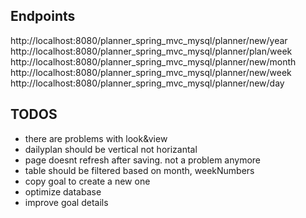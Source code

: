 Endpoints 
------------------------------------
http://localhost:8080/planner_spring_mvc_mysql/planner/new/year
http://localhost:8080/planner_spring_mvc_mysql/planner/plan/week
http://localhost:8080/planner_spring_mvc_mysql/planner/new/month
http://localhost:8080/planner_spring_mvc_mysql/planner/new/week
http://localhost:8080/planner_spring_mvc_mysql/planner/new/day

TODOS
-----------------------------------------
* there are problems with look&view
* dailyplan should be vertical not horizantal
* page doesnt refresh after saving. not a problem anymore
* table should be filtered based on month, weekNumbers
* copy goal to create a new one
* optimize database
* improve goal details





